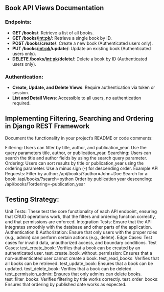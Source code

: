 
## Book API Views Documentation

### Endpoints:

- **GET /books/**: Retrieve a list of all books.
- **GET /books/<int:pk>/**: Retrieve a single book by ID.
- **POST /books/create/**: Create a new book (Authenticated users only).
- **PUT /books/<int:pk>/update/**: Update an existing book (Authenticated users only).
- **DELETE /books/<int:pk>/delete/**: Delete a book by ID (Authenticated users only).

### Authentication:
- **Create, Update, and Delete Views**: Require authentication via token or session.
- **List and Detail Views**: Accessible to all users, no authentication required.


## Implementing Filtering, Searching and Ordering in Django REST Framework
Document the functionality in your project’s README or code comments:

Filtering: Users can filter by title, author, and publication_year. Use the query parameters title, author, or publication_year.
Searching: Users can search the title and author fields by using the search query parameter.
Ordering: Users can sort results by title or publication_year using the ordering parameter. Use a minus sign (-) for descending order.
Example API Requests:
Filter by author: /api/books/?author=John+Doe
Search for a book: /api/books/?search=python
Order by publication year descending: /api/books/?ordering=-publication_year



## Testing Strategy:

Unit Tests: These test the core functionality of each API endpoint, ensuring that CRUD operations work, that the filters and ordering function correctly, and that permissions are enforced.
Integration Tests: Ensure that the API integrates smoothly with the database and other parts of the application.
Authentication & Authorization: Ensure that only users with the proper roles (e.g., admin) can perform certain actions (e.g., delete).
Edge Cases: Test cases for invalid data, unauthorized access, and boundary conditions.
Test Cases:
test_create_book: Verifies that a book can be created by an authenticated user.
test_create_book_without_permission: Ensures that a non-authenticated user cannot create a book.
test_read_books: Verifies that all books can be retrieved.
test_update_book: Ensures that a book can be updated.
test_delete_book: Verifies that a book can be deleted.
test_permission_admin: Ensures that only admins can delete books.
test_filter_books: Verifies filtering by title works correctly.
test_order_books: Ensures that ordering by published date works as expected.